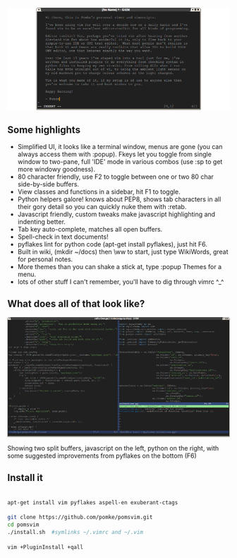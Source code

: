 
![Pomke's Vim](https://github.com/pomke/pomsvim/raw/master/docs/screenshot2.png)

## Some highlights

* Simplified UI, it looks like a terminal window, menus are gone (you can always 
access them with :popup). Fkeys let you toggle from single window to two-pane, 
full 'IDE' mode in various combos (use :sp to get more windowy goodness).
* 80 character friendly, use F2 to toggle between one or two 80 char side-by-side
buffers.
* View classes and functions in a sidebar, hit F1 to toggle.
* Python helpers galore! knows about PEP8, shows tab characters in all their 
gory detail so you can quickly nuke them with :retab.
* Javascript friendly, custom tweaks make javascript highlighting and indenting
better.
* Tab key auto-complete, matches all open buffers.
* Spell-check in text documents!
* pyflakes lint for python code (apt-get install pyflakes), just hit F6.
* Built in wiki, (mkdir ~/docs) then \ww to start, just type WikiWords, great for
personal notes.
* More themes than you can shake a stick at, type :popup Themes  for a menu.
* lots of other stuff I can't remember, you'll have to dig through vimrc ^_^


## What does all of that look like?

![Pomke's Vim](https://github.com/pomke/pomsvim/raw/master/docs/screenshot1.png)

Showing two split buffers, javascript on the left, python on the right, with some
suggested improvements from pyflakes on the bottom (F6) 

## Install it
```sh

apt-get install vim pyflakes aspell-en exuberant-ctags

git clone https://github.com/pomke/pomsvim.git
cd pomsvim
./install.sh  #symlinks ~/.vimrc and ~/.vim 

vim +PluginInstall +qall
```
